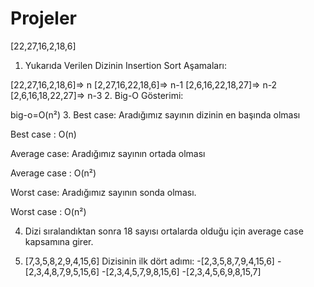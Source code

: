 # Projeler
[22,27,16,2,18,6]

1. Yukarıda Verilen Dizinin Insertion Sort Aşamaları:

  [22,27,16,2,18,6]=> n
  [2,27,16,22,18,6]=> n-1
  [2,6,16,22,18,27]=> n-2
  [2,6,16,18,22,27]=> n-3
2. Big-O Gösterimi:

  big-o=O(n²)
3.
Best case: Aradığımız sayının dizinin en başında olması

Best case : O(n)

Average case: Aradığımız sayının ortada olması

Average case : O(n²)

Worst case: Aradığımız sayının sonda olması.

Worst case : O(n²)

4. 
   Dizi sıralandıktan sonra 18 sayısı ortalarda olduğu için average case kapsamına girer.
   
5.
     [7,3,5,8,2,9,4,15,6] Dizisinin ilk dört adımı:
   -[2,3,5,8,7,9,4,15,6]
   -[2,3,4,8,7,9,5,15,6]
   -[2,3,4,5,7,9,8,15,6]
   -[2,3,4,5,6,9,8,15,7]
